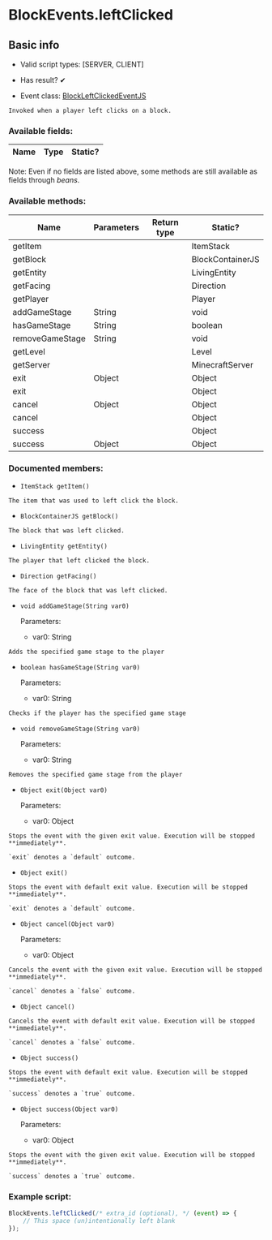 # BlockEvents.leftClicked

## Basic info

- Valid script types: [SERVER, CLIENT]

- Has result? ✔

- Event class: [BlockLeftClickedEventJS](https://github.com/KubeJS-Mods/KubeJS/tree/1902/common/src/main/java/dev/latvian/mods/kubejs/block/BlockLeftClickedEventJS.java)

```
Invoked when a player left clicks on a block.
```

### Available fields:

| Name | Type | Static? |
| ---- | ---- | ------- |

Note: Even if no fields are listed above, some methods are still available as fields through *beans*.

### Available methods:

| Name | Parameters | Return type | Static? |
| ---- | ---------- | ----------- | ------- |
| getItem |  |  | ItemStack | ✘ |
| getBlock |  |  | BlockContainerJS | ✘ |
| getEntity |  |  | LivingEntity | ✘ |
| getFacing |  |  | Direction | ✘ |
| getPlayer |  |  | Player | ✘ |
| addGameStage | String |  | void | ✘ |
| hasGameStage | String |  | boolean | ✘ |
| removeGameStage | String |  | void | ✘ |
| getLevel |  |  | Level | ✘ |
| getServer |  |  | MinecraftServer | ✘ |
| exit | Object |  | Object | ✘ |
| exit |  |  | Object | ✘ |
| cancel | Object |  | Object | ✘ |
| cancel |  |  | Object | ✘ |
| success |  |  | Object | ✘ |
| success | Object |  | Object | ✘ |


### Documented members:

- `ItemStack getItem()`
```
The item that was used to left click the block.
```

- `BlockContainerJS getBlock()`
```
The block that was left clicked.
```

- `LivingEntity getEntity()`
```
The player that left clicked the block.
```

- `Direction getFacing()`
```
The face of the block that was left clicked.
```

- `void addGameStage(String var0)`

  Parameters:
  - var0: String

```
Adds the specified game stage to the player
```

- `boolean hasGameStage(String var0)`

  Parameters:
  - var0: String

```
Checks if the player has the specified game stage
```

- `void removeGameStage(String var0)`

  Parameters:
  - var0: String

```
Removes the specified game stage from the player
```

- `Object exit(Object var0)`

  Parameters:
  - var0: Object

```
Stops the event with the given exit value. Execution will be stopped **immediately**.

`exit` denotes a `default` outcome.
```

- `Object exit()`
```
Stops the event with default exit value. Execution will be stopped **immediately**.

`exit` denotes a `default` outcome.
```

- `Object cancel(Object var0)`

  Parameters:
  - var0: Object

```
Cancels the event with the given exit value. Execution will be stopped **immediately**.

`cancel` denotes a `false` outcome.
```

- `Object cancel()`
```
Cancels the event with default exit value. Execution will be stopped **immediately**.

`cancel` denotes a `false` outcome.
```

- `Object success()`
```
Stops the event with default exit value. Execution will be stopped **immediately**.

`success` denotes a `true` outcome.
```

- `Object success(Object var0)`

  Parameters:
  - var0: Object

```
Stops the event with the given exit value. Execution will be stopped **immediately**.

`success` denotes a `true` outcome.
```



### Example script:

```js
BlockEvents.leftClicked(/* extra_id (optional), */ (event) => {
	// This space (un)intentionally left blank
});
```

